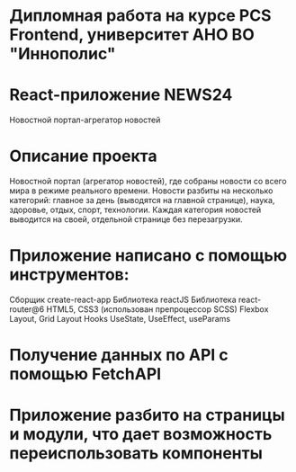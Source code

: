 # Дипломная работа на курсе PCS Frontend, университет АНО ВО "Иннополис"

# React-приложение NEWS24
Новостной портал-агрегатор новостей

# Описание проекта
Новостной портал (агрегатор новостей), где собраны новости со всего мира в режиме реального времени. Новости разбиты на несколько категорий: главное за день (выводятся на главной странице), наука, здоровье, отдых, спорт, технологии. Каждая категория новостей выводится на своей, отдельной странице без перезагрузки.

# Приложение написано с помощью инструментов:
Сборщик create-react-app
Библиотека reactJS
Библиотека react-router@6
HTML5, CSS3 (использован препроцессор SCSS)
Flexbox Layout, Grid Layout
Hooks UseState, UseEffect, useParams

# Получение данных по API c помощью FetchAPI

# Приложение разбито на страницы и модули, что дает возможность переиспользовать компоненты